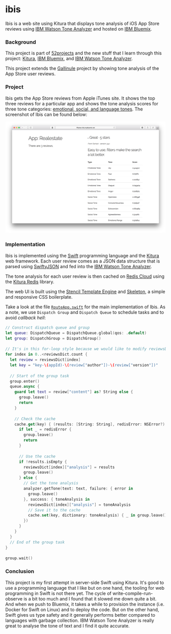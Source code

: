 # ibis

Ibis is a web site using Kitura that displays tone analysis of iOS App Store reviews using [IBM Watson Tone Analyzer](https://www.ibm.com/watson/developercloud/tone-analyzer.html) and hosted on [IBM Bluemix](https://developer.ibm.com/swift/swift-on-ibm-cloud/).

### Background

This project is part of [52projects](https://donny.github.io/52projects/) and the new stuff that I learn through this project: [Kitura](https://developer.ibm.com/swift/kitura/), [IBM Bluemix](https://developer.ibm.com/swift/swift-on-ibm-cloud/), and [IBM Watson Tone Analyzer](https://www.ibm.com/watson/developercloud/tone-analyzer.html).

This project extends the [Gallinule](https://github.com/donny/gallinule) project by showing tone analysis of the App Store user reviews.

### Project

Ibis gets the App Store reviews from Apple iTunes site. It shows the top three reviews for a particular app and shows the tone analysis scores for three tone categories: [emotional, social, and language tones](https://www.ibm.com/watson/developercloud/doc/tone-analyzer/understand-tone.html). The screenshot of Ibis can be found below:

![Screenshot](https://raw.githubusercontent.com/donny/ibis/master/screenshot.png)

### Implementation

Ibis is implemented using the [Swift](https://swift.org) programming language and the [Kitura](https://developer.ibm.com/swift/kitura/) web framework. Each user review comes as a JSON data structure that is parsed using [SwiftyJSON](https://github.com/SwiftyJSON/SwiftyJSON) and fed into the [IBM Watson Tone Analyzer](https://www.ibm.com/watson/developercloud/tone-analyzer.html).

The tone analysis for each user review is then cached on [Redis Cloud](https://console.ng.bluemix.net/catalog/services/redis-cloud) using the [Kitura Redis](https://github.com/IBM-Swift/Kitura-redis) library.

The web UI is built using the [Stencil Template Engine](https://stencil.fuller.li/en/latest/) and [Skeleton](http://getskeleton.com), a simple and responsive CSS boilerplate.

Take a look at the file [`RouteApp.swift`](https://github.com/donny/ibis/blob/master/Sources/Ibis/RouteApp.swift) for the main implementation of Ibis. As a note, we use `Dispatch Group` and `Dispatch Queue` to schedule tasks and to avoid *callback hell*:

```swift
// Construct dispatch queue and group
let queue: DispatchQueue = DispatchQueue.global(qos: .default)
let group: DispatchGroup = DispatchGroup()

// It's in this for-loop style because we would like to modify reviewsDict
for index in 0..<reviewsDict.count {
  let review = reviewsDict[index]
  let key = "key-\(appId)-\(review["author"])-\(review["version"])"

  // Start of the group task
  group.enter()
  queue.async {
    guard let text = review["content"] as? String else {
      group.leave()
      return
    }

    // Check the cache
    cache.get(key) { (results: [String: String], redisError: NSError?) in
      if let _ = redisError {
        group.leave()
        return
      }

      // Use the cache
      if !results.isEmpty {
        reviewsDict[index]["analysis"] = results
        group.leave()
      } else {
        // Get the tone analysis
        analyzer.getTone(text: text, failure: { error in
          group.leave()
        }, success: { toneAnalysis in
          reviewsDict[index]["analysis"] = toneAnalysis
          // Save it to the cache
          cache.set(key, dictionary: toneAnalysis) { _ in group.leave() }
        })
      }
    }
  }
  // End of the group task
}

group.wait()
```

### Conclusion

This project is my first attempt in server-side Swift using Kitura. It's good to use a programming language that I like but on one hand, the tooling for web programming in Swift is not there yet. The cycle of write-compile-run-observe is a bit too much and I found that it slowed me down quite a bit. And when we push to Bluemix, it takes a while to provision the instance (i.e. Docker for Swift on Linux) and to deploy the code. But on the other hand, Swift gives us type safety and it generally performs better compared to languages with garbage collection. IBM Watson Tone Analyzer is really great to analyse the tone of text and I find it quite accurate.
